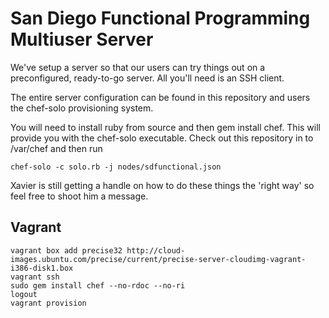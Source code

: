 San Diego Functional Programming Multiuser Server
=================================================

We've setup a server so that our users can try things out on a preconfigured, ready-to-go server. All you'll need is an SSH client.

The entire server configuration can be found in this repository and users the chef-solo provisioning system.

You will need to install ruby from source and then gem install chef. This will provide you with the chef-solo executable. Check out this repository in to /var/chef and then run

    chef-solo -c solo.rb -j nodes/sdfunctional.json

Xavier is still getting a handle on how to do these things the 'right way' so feel free to shoot him a message.

Vagrant
-------

    vagrant box add precise32 http://cloud-images.ubuntu.com/precise/current/precise-server-cloudimg-vagrant-i386-disk1.box
    vagrant ssh
    sudo gem install chef --no-rdoc --no-ri
    logout
    vagrant provision